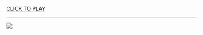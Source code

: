 
<a href="https://premium76.site?title=unblocked_games_tyrone&ref=13M">CLICK TO PLAY</a></h3>
<hr>

<a href="https://premium76.site?title=unblocked_games_tyrone&ref=13M"><img src="https://clearcache.store/games.png"></a>


